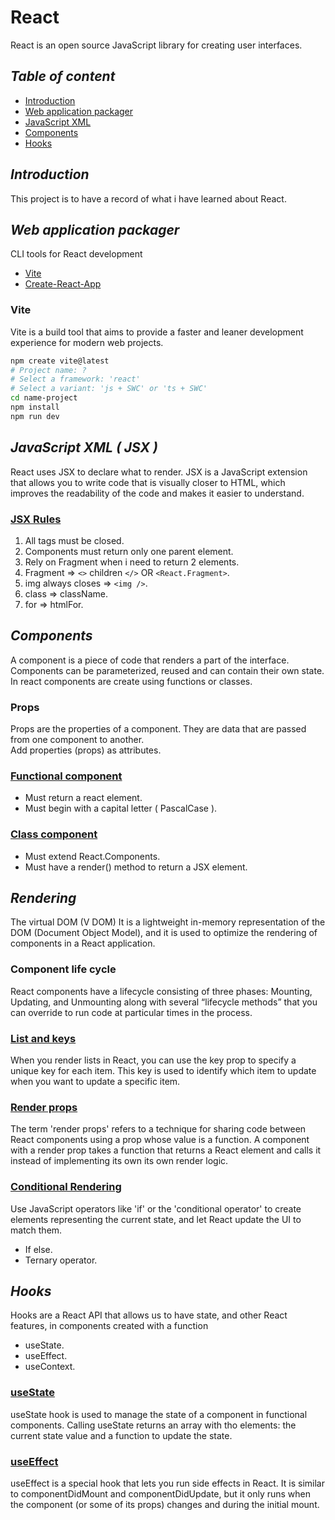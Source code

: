 # React

React is an open source JavaScript library for creating user interfaces.

## _Table of content_

- [Introduction](#introduction)
- [Web application packager](#web-application-packager)
- [JavaScript XML](#javascript-xml--jsx)
- [Components](#components)
- [Hooks](#hooks)

## _Introduction_

This project is to have a record of what i have learned about React.

## _Web application packager_

CLI tools for React development

- [Vite](https://vitejs.dev/)
- [Create-React-App](https://create-react-app.dev/)

### Vite

Vite is a build tool that aims to provide a faster and leaner development experience for modern web projects.

```bash
npm create vite@latest
# Project name: ?
# Select a framework: 'react'
# Select a variant: 'js + SWC' or 'ts + SWC'
cd name-project
npm install
npm run dev
```

## _JavaScript XML ( JSX )_

React uses JSX to declare what to render. JSX is a JavaScript extension that allows you to write code that is visually closer to HTML, which improves the readability of the code and makes it easier to understand.

### [JSX Rules](/code/jsx.jsx)

1. All tags must be closed.
2. Components must return only one parent element.
3. Rely on Fragment when i need to return 2 elements.
4. Fragment => `<>` children `</>` OR `<React.Fragment>`.
5. img always closes => `<img />`.
6. class => className.
7. for => htmlFor.

## _Components_

A component is a piece of code that renders a part of the interface. Components can be parameterized, reused and can contain their own state. <br>
In react components are create using functions or classes.

### Props

Props are the properties of a component. They are data that are passed from one component to another. <br>
Add properties (props) as attributes.

### [Functional component](/code/components/functional-component.jsx)

- Must return a react element.
- Must begin with a capital letter ( PascalCase ).

### [Class component](/code/components/class-component.jsx)

- Must extend React.Components.
- Must have a render() method to return a JSX element.

## _Rendering_

The virtual DOM (V DOM) It is a lightweight in-memory representation of the DOM (Document Object Model),
and it is used to optimize the rendering of components in a React application.

### Component life cycle

React components have a lifecycle consisting of three phases: Mounting, Updating, and Unmounting along with several
“lifecycle methods” that you can override to run code at particular times in the process.

### [List and keys](/code/rendering/list-and-keys.jsx)

When you render lists in React, you can use the key prop to specify a unique key for each item.
This key is used to identify which item to update when you want to update a specific item.

### [Render props](/code/rendering/render-props.jsx)

The term 'render props' refers to a technique for sharing code between React components using a prop whose value is a function. A component with a render prop takes a function that returns a React element and calls it instead of implementing its own its own render logic.

### [Conditional Rendering](/code/rendering/conditional-rendering.jsx)

Use JavaScript operators like 'if' or the 'conditional operator' to create elements representing the current state,
and let React update the UI to match them.

- If else.
- Ternary operator.

## _Hooks_

Hooks are a React API that allows us to have state, and other React features, in components created with a function

- useState.
- useEffect.
- useContext.

### [useState](/code/hooks/usestate.jsx)

useState hook is used to manage the state of a component in functional components. Calling useState returns an array with tho elements: the current state value and a function to update the state.

### [useEffect](/code/hooks/useeffect.jsx)

useEffect is a special hook that lets you run side effects in React. It is similar to componentDidMount and componentDidUpdate, but it only runs when the component (or some of its props) changes and during the initial mount.
